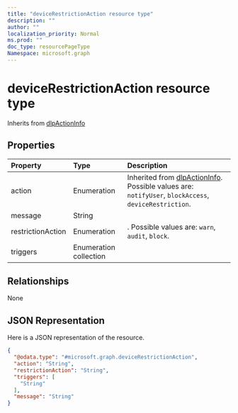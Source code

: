 ```yaml
---
title: "deviceRestrictionAction resource type"
description: ""
author: ""
localization_priority: Normal
ms.prod: ""
doc_type: resourcePageType
Namespace: microsoft.graph
---
```



# deviceRestrictionAction resource type




Inherits from [dlpActionInfo](../resources/dlpActionInfo.md)

## Properties
|Property|Type|Description|
|:---|:---|:---|
|action|Enumeration| Inherited from [dlpActionInfo](../resources/dlpActionInfo.md). Possible values are: `notifyUser`, `blockAccess`, `deviceRestriction`.|
|message|String||
|restrictionAction|Enumeration|. Possible values are: `warn`, `audit`, `block`.|
|triggers|Enumeration collection||

## Relationships
None

## JSON Representation
Here is a JSON representation of the resource.
<!-- {
  "blockType": "resource",
  "@odata.type": "microsoft.graph.deviceRestrictionAction"
}
-->
``` json
{
  "@odata.type": "#microsoft.graph.deviceRestrictionAction",
  "action": "String",
  "restrictionAction": "String",
  "triggers": [
    "String"
  ],
  "message": "String"
}
```

